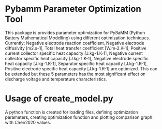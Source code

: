 # Pybamm Parameter Optimization Tool
This package is provides parameter optimization for PyBaMM (Python Battery Mathematical Modelling) using different optimization techniques. Currently;
Negative electrode reaction coefficient, Negative electrode diffusivity [m2.s-1], Total heat transfer coefficient [W.m-2.K-1], 
Positive current collector specific heat capacity [J.kg-1.K-1], Negative current collector specific heat capacity [J.kg-1.K-1], 
Negative electrode specific heat capacity [J.kg-1.K-1], Separator specific heat capacity [J.kg-1.K-1],
Positive electrode specific heat capacity [J.kg-1.K-1] are optimized. This can be extended but these 5 parameters has the most significant effect on discharge voltage
and temperature characteristics. 

# Usage of create_model.py
A python function is created for loading files, defining optimization parameters, creating optimization function and plotting comparison graph with Chen2020 values.



